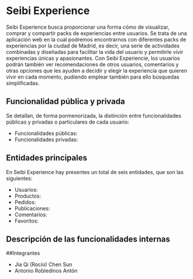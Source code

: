 # Seibi Experience
Seibi Experience busca proporcionar una forma cómo de visualizar, comprar y compartir packs de experiencias entre usuarios.
Se trata de una aplicación web en la cual podremos encontrarnos con diferentes packs de experiencias por la ciudad de Madrid, es decir, una serie de actividades combinadas y diseñadas para facilitar la vida del usuario y permitirle vivir experiencias únicas y apasionantes. Con Seibi Experiencie, los usuarios podrán también ver recomendaciones de otros usuarios, comentarios y otras opciones que les ayuden a decidir y elegir la experiencia que quieren vivir en cada momento, pudiendo emplear también para ello búsquedas simplificadas.
## Funcionalidad pública y privada
Se detallan, de forma pormenorizada, la distinción entre funcionalidades públicas y privadas o particulares de cada usuario:
* Funcionalidades públicas:
* Funcionalidades privadas:
## Entidades principales
En Seibi Experience hay presentes un total de seis entidades, que son las siguientes:
* Usuarios: 
* Productos:
* Pedidos:
* Publicaciones:
* Comentarios:
* Favoritos:
## Descripción de las funcionalidades internas

##Integrantes
* Jia Qi (Rocío) Chen Sun
* Antonio Robledinos Antón
